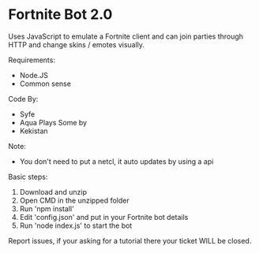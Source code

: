 # Fortnite Bot 2.0
Uses JavaScript to emulate a Fortnite client and can join parties through HTTP and change skins / emotes visually.

Requirements:
- Node.JS
- Common sense

Code By:
- Syfe
- Aqua Plays
Some by
- Kekistan

Note:
- You don't need to put a netcl, it auto updates by using a api

Basic steps:
1) Download and unzip
2) Open CMD in the unzipped folder
3) Run 'npm install'
6) Edit 'config.json' and put in your Fortnite bot details
7) Run 'node index.js' to start the bot

Report issues, if your asking for a tutorial there your ticket WILL be closed.
